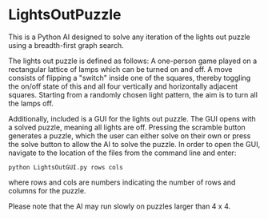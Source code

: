 # LightsOutPuzzle

This is a Python AI designed to solve any iteration of the lights out puzzle using a breadth-first graph search.

The lights out puzzle is defined as follows:
A one-person game played on a rectangular lattice of lamps which can be turned on and off. A move consists of flipping a "switch" inside one of the squares, thereby toggling the on/off state of this and all four vertically and horizontally adjacent squares. Starting from a randomly chosen light pattern, the aim is to turn all the lamps off.

Additionally, included is a GUI for the lights out puzzle. The GUI opens with a solved puzzle, meaning all lights are off. Pressing the scramble button generates a puzzle, which the user can either solve on their own or press the solve button to allow the AI to solve the puzzle. In order to open the GUI, navigate to the location of the files from the command line and enter:

`python LightsOutGUI.py rows cols`

where rows and cols are numbers indicating the number of rows and columns for the puzzle.

Please note that the AI may run slowly on puzzles larger than 4 x 4.
